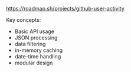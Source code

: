 https://roadmap.sh/projects/github-user-activity

Key concepts:
- Basic API usage
- JSON processing
- data filtering
- in-memory caching
- date-time handling
- modular design